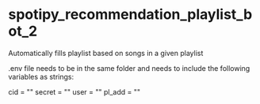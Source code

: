 # spotipy_recommendation_playlist_bot_2
Automatically fills playlist based on songs in a given playlist

.env file needs to be in the same folder and needs to include the following variables as strings:

cid = "<Developer ID>"
secret = "<Developer Secret>"
user = "<Spotify User Name>"
pl_add = "<Spotify Playlist ID in that the songs should be inserted>"
  
  
